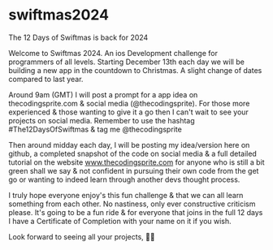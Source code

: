 # swiftmas2024
The 12 Days of Swiftmas is back for 2024

Welcome to Swiftmas 2024. An ios Development challenge for programmers of all levels. Starting December 13th each day we will be building a new app in the countdown to Christmas. A slight change of dates compared to last year.

Around 9am (GMT) I will post a prompt for a app idea on thecodingsprite.com & social media (@thecodingsprite). For those more experienced & those wanting to give it a go then I can't wait to see your projects on social media. Remember to use the hashtag #The12DaysOfSwiftmas & tag me @thecodingsprite

Then around midday each day, I will be posting my idea/version here on github, a completed snapshot of the code on social media & a full detailed tutorial on the website www.thecodingsprite.com for anyone who is still a bit green shall we say & not confident in pursuing their own code from the get go or wanting to indeed learn through another devs thought process.

I truly hope everyone enjoy's this fun challenge & that we can all learn something from each other. No nastiness, only ever constructive criticism please. It's going to be a fun ride & for everyone that joins in the full 12 days I have a Certificate of Completion with your name on it if you wish.

Look forward to seeing all your projects, 🧚‍♀️
